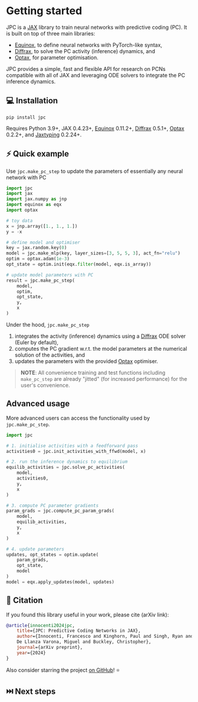 # Getting started

JPC is a [JAX](https://github.com/google/jax) library to train neural networks 
with predictive coding (PC). It is built on top of three main libraries:

* [Equinox](https://github.com/patrick-kidger/equinox), to define neural 
networks with PyTorch-like syntax,
* [Diffrax](https://github.com/patrick-kidger/diffrax), to solve the PC 
activity (inference) dynamics, and
* [Optax](https://github.com/google-deepmind/optax), for parameter optimisation.

JPC provides a simple, fast and flexible API for research on PCNs compatible 
with all of JAX and leveraging ODE solvers to integrate the PC inference
dynamics.

## 💻 Installation

```
pip install jpc
```

Requires Python 3.9+, JAX 0.4.23+, [Equinox](https://github.com/patrick-kidger/equinox) 
0.11.2+, [Diffrax](https://github.com/patrick-kidger/diffrax) 0.5.1+, 
[Optax](https://github.com/google-deepmind/optax) 0.2.2+, and 
[Jaxtyping](https://github.com/patrick-kidger/jaxtyping) 0.2.24+.

## ⚡️ Quick example
Use `jpc.make_pc_step` to update the parameters of essentially any neural 
network with PC
```py
import jpc
import jax
import jax.numpy as jnp
import equinox as eqx
import optax

# toy data
x = jnp.array([1., 1., 1.])
y = -x

# define model and optimiser
key = jax.random.key(0)
model = jpc.make_mlp(key, layer_sizes=[3, 5, 5, 3], act_fn="relu")
optim = optax.adam(1e-3)
opt_state = optim.init(eqx.filter(model, eqx.is_array))

# update model parameters with PC
result = jpc.make_pc_step(
    model,
    optim,
    opt_state,
    y,
    x
)
```
Under the hood, `jpc.make_pc_step`
1. integrates the activity (inference) dynamics using a [Diffrax](https://github.com/patrick-kidger/diffrax) ODE solver (Euler by default), 
2. computes the PC gradient w.r.t. the model parameters at the numerical solution of the activities, and 
3. updates the parameters with the provided [Optax](https://github.com/google-deepmind/optax) optimiser.

> **NOTE**: All convenience training and test functions including `make_pc_step` 
> are already "jitted" (for increased performance) for the user's convenience.

## Advanced usage
More advanced users can access the functionality used by `jpc.make_pc_step`.
```py
import jpc

# 1. initialise activities with a feedforward pass
activities0 = jpc.init_activities_with_ffwd(model, x)

# 2. run the inference dynamics to equilibrium
equilib_activities = jpc.solve_pc_activities(
    model, 
    activities0, 
    y, 
    x
)

# 3. compute PC parameter gradients
param_grads = jpc.compute_pc_param_grads(
    model, 
    equilib_activities, 
    y, 
    x
)

# 4. update parameters
updates, opt_states = optim.update(
    param_grads,
    opt_state,
    model
)
model = eqx.apply_updates(model, updates)
```

## 📄 Citation

If you found this library useful in your work, please cite (arXiv link):

```bibtex
@article{innocenti2024jpc,
    title={JPC: Predictive Coding Networks in JAX},
    author={Innocenti, Francesco and Kinghorn, Paul and Singh, Ryan and 
    De Llanza Varona, Miguel and Buckley, Christopher},
    journal={arXiv preprint},
    year={2024}
}
```
Also consider starring the project [on GitHub](https://github.com/thebuckleylab/jpc)! ⭐️ 

## ⏭️ Next steps

